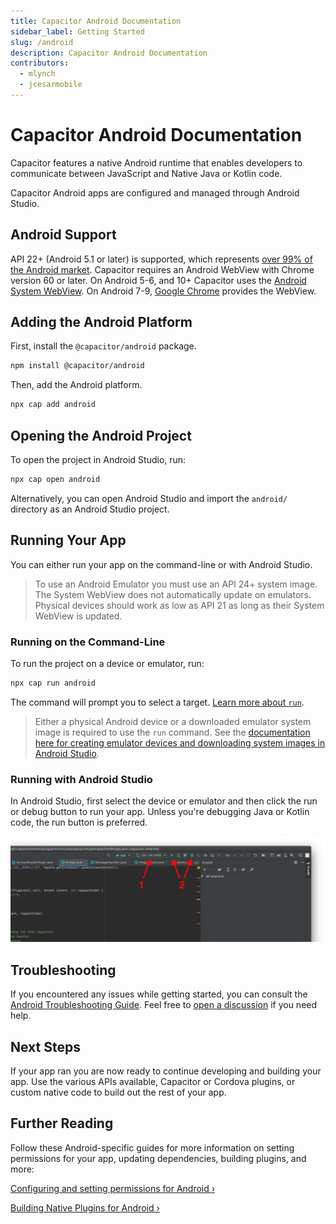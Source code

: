 ```yaml
---
title: Capacitor Android Documentation
sidebar_label: Getting Started
slug: /android
description: Capacitor Android Documentation
contributors:
  - mlynch
  - jcesarmobile
---
```


# Capacitor Android Documentation

Capacitor features a native Android runtime that enables developers to communicate between JavaScript and Native Java or Kotlin code.

Capacitor Android apps are configured and managed through Android Studio.

## Android Support

API 22+ (Android 5.1 or later) is supported, which represents [over 99% of the Android market](https://gs.statcounter.com/android-version-market-share/mobile-tablet/worldwide). Capacitor requires an Android WebView with Chrome version 60 or later. On Android 5-6, and 10+ Capacitor uses the [Android System WebView](https://play.google.com/store/apps/details?id=com.google.android.webview). On Android 7-9, [Google Chrome](https://play.google.com/store/apps/details?id=com.android.chrome) provides the WebView.

## Adding the Android Platform

First, install the `@capacitor/android` package.

```bash
npm install @capacitor/android
```

Then, add the Android platform.

```bash
npx cap add android
```

## Opening the Android Project

To open the project in Android Studio, run:

```bash
npx cap open android
```

Alternatively, you can open Android Studio and import the `android/` directory as an Android Studio project.

## Running Your App

You can either run your app on the command-line or with Android Studio.

> To use an Android Emulator you must use an API 24+ system image. The System WebView does not automatically update on emulators. Physical devices should work as low as API 21 as long as their System WebView is updated.

### Running on the Command-Line

To run the project on a device or emulator, run:

```bash
npx cap run android
```

The command will prompt you to select a target. [Learn more about `run`](/cli/commands/run.md).

> Either a physical Android device or a downloaded emulator system image is required to use the `run` command. See the [documentation here for creating emulator devices and downloading system images in Android Studio](https://developer.android.com/studio/run/managing-avds).

### Running with Android Studio

In Android Studio, first select the device or emulator and then click the run or debug button to run your app. Unless you're debugging Java or Kotlin code, the run button is preferred.

![Running App](../../../../static/img/v5/docs/android/running.png)

## Troubleshooting

If you encountered any issues while getting started, you can consult the [Android Troubleshooting Guide](/main/android/troubleshooting.md). Feel free to [open a discussion](https://github.com/ionic-team/capacitor/discussions/) if you need help.

## Next Steps

If your app ran you are now ready to continue developing and building your app. Use the various APIs available, Capacitor or Cordova plugins, or custom native code to build out the rest of your app.

## Further Reading

Follow these Android-specific guides for more information on setting permissions for your app, updating dependencies, building plugins, and more:

[Configuring and setting permissions for Android &#8250;](/main/android/configuration.md)

[Building Native Plugins for Android &#8250;](/plugins.md)
